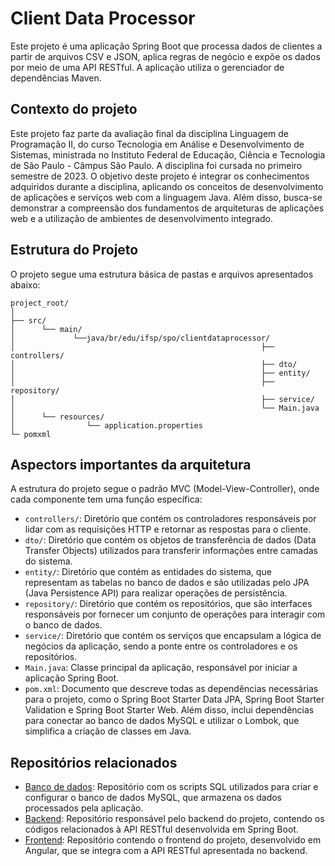 # Client Data Processor

Este projeto é uma aplicação Spring Boot que processa dados de clientes a partir de arquivos CSV e JSON, aplica regras de negócio e expõe os dados por meio de uma API RESTful. A aplicação utiliza o gerenciador de dependências Maven.

## Contexto do projeto

Este projeto faz parte da avaliação final da disciplina Linguagem de Programação II, do curso Tecnologia em Análise e Desenvolvimento de Sistemas, ministrada no Instituto Federal de Educação, Ciência e Tecnologia de São Paulo - Câmpus São Paulo. A disciplina foi cursada no primeiro semestre de 2023. O objetivo deste projeto é integrar os conhecimentos adquiridos durante a disciplina, aplicando os conceitos de desenvolvimento de aplicações e serviços web com a linguagem Java. Além disso, busca-se demonstrar a compreensão dos fundamentos de arquiteturas de aplicações web e a utilização de ambientes de desenvolvimento integrado.

## Estrutura do Projeto

O projeto segue uma estrutura básica de pastas e arquivos apresentados abaixo:

```
project_root/
│
├── src/
│      └── main/
│             └──java/br/edu/ifsp/spo/clientdataprocessor/
│                                                       ├── controllers/
│                                                       ├── dto/
│                                                       ├── entity/
│                                                       ├── repository/
│                                                       ├── service/
│                                                       └── Main.java
│      └── resources/
│                └── application.properties
└─ pomxml
```

## Aspectors importantes da arquitetura

A estrutura do projeto segue o padrão MVC (Model-View-Controller), onde cada componente tem uma função específica:

- `controllers/`: Diretório que contém os controladores responsáveis por lidar com as requisições HTTP e retornar as respostas para o cliente.
- `dto/`: Diretório que contém os objetos de transferência de dados (Data Transfer Objects) utilizados para transferir informações entre camadas do sistema.
- `entity/`: Diretório que contém as entidades do sistema, que representam as tabelas no banco de dados e são utilizadas pelo JPA (Java Persistence API) para realizar operações de persistência.
- `repository/`: Diretório que contém os repositórios, que são interfaces responsáveis por fornecer um conjunto de operações para interagir com o banco de dados.
- `service/`: Diretório que contém os serviços que encapsulam a lógica de negócios da aplicação, sendo a ponte entre os controladores e os repositórios.
- `Main.java`: Classe principal da aplicação, responsável por iniciar a aplicação Spring Boot.
- `pom.xml`: Documento que descreve todas as dependências necessárias para o projeto, como o Spring Boot Starter Data JPA, Spring Boot Starter Validation e Spring Boot Starter Web. Além disso, inclui dependências para conectar ao banco de dados MySQL e utilizar o Lombok, que simplifica a criação de classes em Java.

## Repositórios relacionados

- [Banco de dados](https://github.com/biagolini/ifspLP2SQLCodes): Repositório com os scripts SQL utilizados para criar e configurar o banco de dados MySQL, que armazena os dados processados pela aplicação.
- [Backend](https://github.com/biagolini/ifspLP2Backend): Repositório responsável pelo backend do projeto, contendo os códigos relacionados à API RESTful desenvolvida em Spring Boot.
- [Frontend](https://github.com/biagolini/ifspLP2Frontend): Repositório contendo o frontend do projeto, desenvolvido em Angular, que se integra com a API RESTful apresentada no backend.
